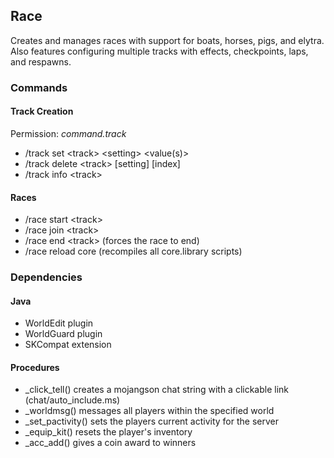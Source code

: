 ## Race
Creates and manages races with support for boats, horses, pigs, and elytra. Also features configuring multiple tracks
with effects, checkpoints, laps, and respawns.

### Commands
#### Track Creation
Permission: *command.track*
- /track set \<track> \<setting> <value(s)>
- /track delete \<track> [setting] [index]
- /track info \<track>

#### Races
- /race start \<track>
- /race join \<track>
- /race end \<track> (forces the race to end)
- /race reload core (recompiles all core.library scripts)

### Dependencies
#### Java
- WorldEdit plugin
- WorldGuard plugin
- SKCompat extension

#### Procedures
- _click_tell() creates a mojangson chat string with a clickable link (chat/auto_include.ms)
- _worldmsg() messages all players within the specified world
- _set_pactivity() sets the players current activity for the server
- _equip_kit() resets the player's inventory
- _acc_add() gives a coin award to winners
